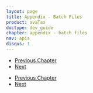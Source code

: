 ```yaml
---
layout: page
title: Appendix - Batch Files
product: avaTax
doctype: dev_guide
chapter: appendix - batch files
nav: apis
disqus: 1
---
```

<ul class="pager">
  <li class="previous"><a href="/avatax/dev-guide/calculating-tax-offline/"><i class="glyphicon glyphicon-chevron-left"></i>Previous Chapter</a></li>
  <li class="next"><a href="/avatax/dev-guide/appendix-business-development">Next<i class="glyphicon glyphicon-chevron-right"></i></a></li>
</ul>

<ul class="pager">
  <li class="previous"><a href="/avatax/dev-guide/calculating-tax-offline/"><i class="glyphicon glyphicon-chevron-left"></i>Previous Chapter</a></li>
  <li class="next"><a href="/avatax/dev-guide/appendix-business-development">Next<i class="glyphicon glyphicon-chevron-right"></i></a></li>
</ul>